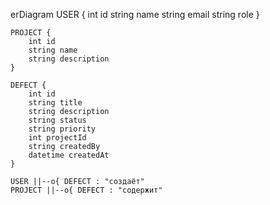 erDiagram
    USER {
        int id
        string name
        string email
        string role
    }

    PROJECT {
        int id
        string name
        string description
    }

    DEFECT {
        int id
        string title
        string description
        string status
        string priority
        int projectId
        string createdBy
        datetime createdAt
    }

    USER ||--o{ DEFECT : "создаёт"
    PROJECT ||--o{ DEFECT : "содержит"
